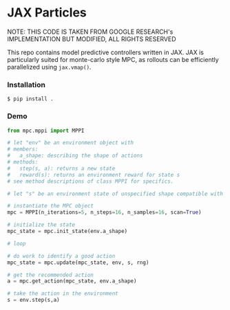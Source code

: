 # JAX Particles

NOTE: THIS CODE IS TAKEN FROM GOOGLE RESEARCH's IMPLEMENTATION BUT MODIFIED, ALL RIGHTS RESERVED

This repo contains model predictive controllers written in JAX. JAX is
particularly suited for monte-carlo style MPC, as rollouts can be
efficiently parallelized using `jax.vmap()`.

### Installation

```shell
$ pip install .
```

### Demo

```python
from mpc.mppi import MPPI

# let "env" be an environment object with
# members:
#   a_shape: describing the shape of actions
# methods:
#   step(s, a): returns a new state
#   reward(s): returns an environment reward for state s
# see method descriptions of class MPPI for specifics.

# let "s" be an environment state of unspecified shape compatible with env

# instantiate the MPC object
mpc = MPPI(n_iterations=5, n_steps=16, n_samples=16, scan=True)

# initialize the state
mpc_state = mpc.init_state(env.a_shape)

# loop

# do work to identify a good action
mpc_state = mpc.update(mpc_state, env, s, rng)

# get the recommended action
a = mpc.get_action(mpc_state, env.a_shape)

# take the action in the environment
s = env.step(s,a)
```

